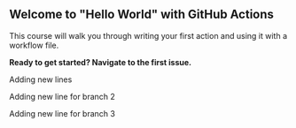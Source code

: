 ## Welcome to "Hello World" with GitHub Actions

This course will walk you through writing your first action and using it with a workflow file. 

**Ready to get started? Navigate to the first issue.**

Adding new lines

Adding new line for branch 2

Adding new line for branch 3